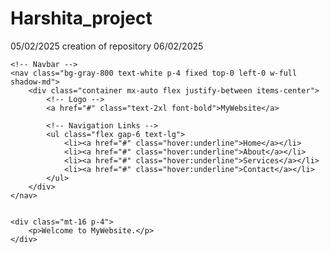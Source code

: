 # Harshita_project
05/02/2025 creation of repository
06/02/2025
<!DOCTYPE html>
<html lang="en">
<head>
    <meta charset="UTF-8">
    <meta name="viewport" content="width=device-width, initial-scale=1.0">
    <script src="https://cdn.tailwindcss.com"></script>
    <title>Navbar</title>
</head>
<body class="p-4">

    <!-- Navbar -->
    <nav class="bg-gray-800 text-white p-4 fixed top-0 left-0 w-full shadow-md">
        <div class="container mx-auto flex justify-between items-center">
            <!-- Logo -->
            <a href="#" class="text-2xl font-bold">MyWebsite</a>

            <!-- Navigation Links -->
            <ul class="flex gap-6 text-lg">
                <li><a href="#" class="hover:underline">Home</a></li>
                <li><a href="#" class="hover:underline">About</a></li>
                <li><a href="#" class="hover:underline">Services</a></li>
                <li><a href="#" class="hover:underline">Contact</a></li>
            </ul>
        </div>
    </nav>

    
    <div class="mt-16 p-4">
        <p>Welcome to MyWebsite.</p>
    </div>

</body>
</html>
<!-- ✅ Sticky Navbar (Always visible at the top)
     ✅ Better Styling (Dark theme with a shadow)
     ✅ Hover Effects (Underline on hover) -->
      
